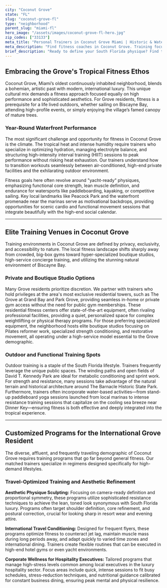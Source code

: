 ```yaml
---
city: "Coconut Grove"
state: "FL"
slug: "coconut-grove-fl"
type: "neighborhood"
parent_slug: "miami-fl"
hero_image: "/assets/images/coconut-grove-fl-hero.jpg"
zip_codes: ["33133"]
meta_title: "Personal Trainers in Coconut Grove Miami | Historic & Waterfront Fitness"
meta_description: "Find fitness coaches in Coconut Grove. Training focused on historic estates, bayfront running, and community wellness centers."
brief_description: "Ready to define your South Florida physique? Find the perfect luxury personal trainer in Coconut Grove, FL. We match you with vetted, elite fitness experts specializing in aesthetic refinement, waterfront performance, and international travel preparation. Skip the exhaustive search for \"best trainers near me.\" Achieve your complex physique goals at the Grove's top private gyms or scenic parks. Start your personalized concierge fitness journey today and elevate your tropical, jet-set lifestyle. We deliver results tailored to the demands of international living and Miami’s exclusive social scene."
---
```

## Embracing the Grove's Tropical Fitness Ethos

Coconut Grove, Miami’s oldest continuously inhabited neighborhood, blends a bohemian, artistic past with modern, international luxury. This unique cultural mix demands a fitness approach focused equally on high performance and sophisticated aesthetics. For Grove residents, fitness is a prerequisite for a life lived outdoors, whether sailing on Biscayne Bay, attending high-profile events, or simply enjoying the village’s famed canopy of mature trees.

### Year-Round Waterfront Performance

The most significant challenge and opportunity for fitness in Coconut Grove is the climate. The tropical heat and intense humidity require trainers who specialize in optimizing hydration, managing electrolyte balance, and structuring high-intensity interval training (HIIT) sessions to peak performance without risking heat exhaustion. Our trainers understand how to transition workouts seamlessly between air-conditioned, high-end private facilities and the exhilarating outdoor environment.

Fitness goals here often revolve around "yacht-ready" physiques, emphasizing functional core strength, lean muscle definition, and endurance for watersports like paddleboarding, kayaking, or competitive sailing. Key local landmarks like Peacock Park and the waterfront promenade near the marinas serve as motivational backdrops, providing opportunities for scenic cardio and functional movement sessions that integrate beautifully with the high-end social calendar.

---

## Elite Training Venues in Coconut Grove

Training environments in Coconut Grove are defined by privacy, exclusivity, and accessibility to nature. The local fitness landscape shifts sharply away from crowded, big-box gyms toward hyper-specialized boutique studios, high-service concierge training, and utilizing the stunning natural environment of Biscayne Bay.

### Private and Boutique Studio Options

Many Grove residents prioritize discretion. We partner with trainers who hold privileges at the area's most exclusive residential towers, such as The Grove at Grand Bay and Park Grove, providing seamless in-home or private gym access without the need for public gym memberships. These residential fitness centers offer state-of-the-art equipment, often rivaling professional facilities, providing a quiet, personalized space for complex weightlifting or physical therapy programs. For those preferring specialized equipment, the neighborhood hosts elite boutique studios focusing on Pilates reformer work, specialized strength conditioning, and restorative movement, all operating under a high-service model essential to the Grove demographic.

### Outdoor and Functional Training Spots

Outdoor training is a staple of the South Florida lifestyle. Trainers frequently leverage the unique public spaces. The winding paths and open fields of David T. Kennedy Park are ideal for metabolic conditioning and sprint work. For strength and resistance, many sessions take advantage of the natural terrain and historical architecture around The Barnacle Historic State Park. Furthermore, trainers often incorporate water-based activities—from stand-up paddleboard yoga sessions launched from local marinas to intense resistance training sessions that capitalize on the cooling sea breeze near Dinner Key—ensuring fitness is both effective and deeply integrated into the tropical experience.

---

## Customized Programs for the International Grove Resident

The diverse, affluent, and frequently traveling demographic of Coconut Grove requires training programs that go far beyond general fitness. Our matched trainers specialize in regimens designed specifically for high-demand lifestyles.

### Travel-Optimized Training and Aesthetic Refinement

**Aesthetic Physique Sculpting:** Focusing on camera-ready definition and proportional symmetry, these programs utilize sophisticated resistance techniques to achieve the lean, toned look synonymous with South Florida luxury. Programs often target shoulder definition, core refinement, and postural correction, crucial for looking sharp in resort wear and evening attire.

**International Travel Conditioning:** Designed for frequent flyers, these programs optimize fitness to counteract jet lag, maintain muscle mass during long periods away, and adapt quickly to varied time zones and international dining. Trainers create flexible routines that can be executed in high-end hotel gyms or even yacht environments.

**Corporate Wellness for Hospitality Executives:** Tailored programs that manage high-stress levels common among local executives in the luxury hospitality sector. Focus areas include quick, intense sessions to fit busy schedules, stress-reduction techniques, and nutritional guidance calibrated for constant business dining, ensuring peak mental and physical resilience.